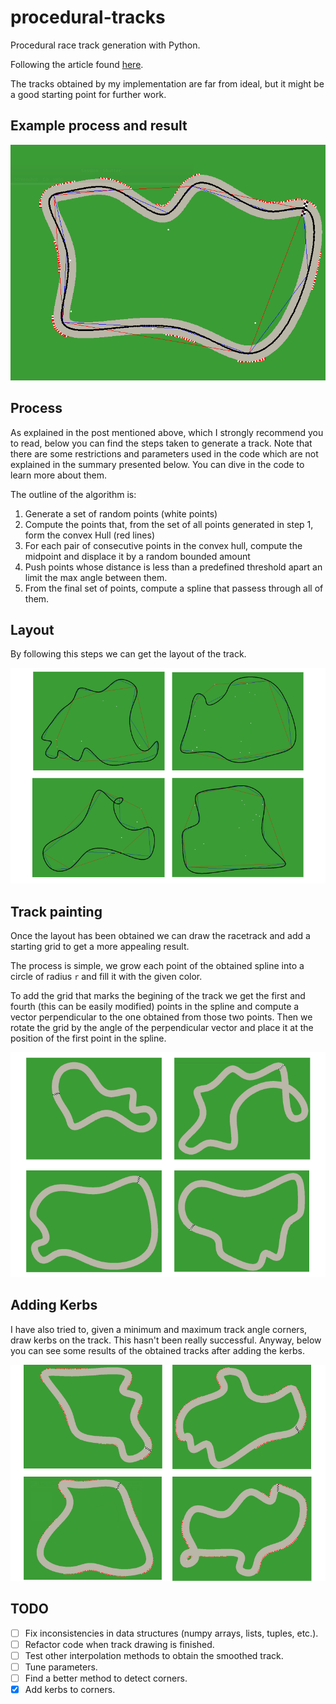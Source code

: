 # procedural-tracks
Procedural race track generation with Python.

Following the article found [here](https://www.gamasutra.com/blogs/GustavoMaciel/20131229/207833/Generating_Procedural_Racetracks.php).

The tracks obtained by my implementation are far from ideal, but it might be a good starting point for further work.

## Example process and result

![Full Track](/img/f_track.png)


## Process

As explained in the post mentioned above, which I strongly recommend you to read, below you can find the steps taken to generate a track. Note that there are some restrictions and parameters used in the code which are not explained in the summary presented below. You can dive in the code to learn more about them.

The outline of the algorithm is:
1. Generate a set of random points (white points)
2. Compute the points that, from the set of all points generated in step 1, form the convex Hull (red lines)
3. For each pair of consecutive points in the convex hull, compute the midpoint and displace it by a random bounded amount
4. Push points whose distance is less than a predefined threshold apart an limit the max angle between them.
5. From the final set of points, compute a spline that passess through all of them.

## Layout

By following this steps we can get the layout of the track.

![Example Tracks](/img/tracks.png)

## Track painting

Once the layout has been obtained we can draw the racetrack and add a starting grid to get a more appealing result.

The process is simple, we grow each point of the obtained spline into a circle of radius `r` and fill it with the given color.

To add the grid that marks the begining of the track we get the first and fourth (this can be easily modified) points in the spline and compute a vector perpendicular to the one obtained from those two points. Then we rotate the grid by the angle of the perpendicular vector and place it at the position of the first point in the spline.

![Example drawn tracks](/img/tracks_drawn.png)

## Adding Kerbs

I have also tried to, given a minimum and maximum track angle corners, draw kerbs on the track. This hasn't been really successful. Anyway, below you can see some results of the obtained tracks after adding the kerbs.

![Example tracks with kerbs](/img/tracks_kerb.png)

## TODO

- [ ] Fix inconsistencies in data structures (numpy arrays, lists, tuples, etc.).
- [ ] Refactor code when track drawing is finished.
- [ ] Test other interpolation methods to obtain the smoothed track.
- [ ] Tune parameters.
- [ ] Find a better method to detect corners.
- [x] Add kerbs to corners.